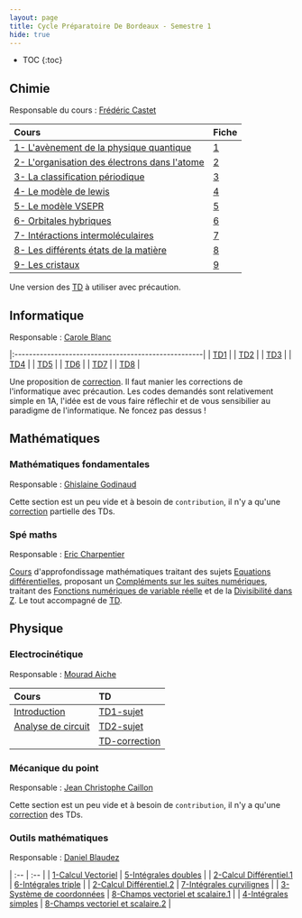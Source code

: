 ```yaml
---
layout: page
title: Cycle Préparatoire De Bordeaux - Semestre 1
hide: true
---
```

- TOC
{:toc}

## Chimie 
Responsable du cours : [Frédéric
Castet](http://theo.ism.u-bordeaux.fr/~castet/teaching.html)

| Cours                                          | Fiche      |
| :---                                           | :---       |
| [1- L'avènement de la physique quantique]      | [1] |
| [2- L'organisation des électrons dans l'atome] | [2] |
| [3- La classification périodique]              | [3] |
| [4- Le modèle de lewis]                        | [4] |
| [5- Le modèle VSEPR]                           | [5] |
| [6- Orbitales hybriques]                       | [6] |
| [7- Intéractions intermoléculaires]            | [7] |
| [8- Les différents états de la matière]        | [8] |
| [9- Les cristaux]                              | [9] |

Une version des [TD] à utiliser avec précaution.

[1- L'avènement de la physique quantique]:/assets/cpbx/semestre_1/chimie/cours/1.pdf
[2- L'organisation des électrons dans l'atome]:/assets/cpbx/semestre_1/chimie/cours/2.pdf
[3- La classification périodique]:/assets/cpbx/semestre_1/chimie/cours/3.pdf
[4- Le modèle de lewis]:/assets/cpbx/semestre_1/chimie/cours/4.pdf
[5- Le modèle VSEPR]:/assets/cpbx/semestre_1/chimie/cours/5.pdf
[6- Orbitales hybriques]:/assets/cpbx/semestre_1/chimie/cours/6.pdf
[7- Intéractions intermoléculaires]:/assets/cpbx/semestre_1/chimie/cours/7.pdf
[8- Les différents états de la matière]:/assets/cpbx/semestre_1/chimie/cours/8.pdf
[9- Les cristaux]:/assets/cpbx/semestre_1/chimie/cours/9.pdf

[1]:/assets/cpbx/semestre_1/chimie/1.pdf
[2]:/assets/cpbx/semestre_1/chimie/2.pdf
[3]:/assets/cpbx/semestre_1/chimie/3.pdf
[4]:/assets/cpbx/semestre_1/chimie/4.pdf
[5]:/assets/cpbx/semestre_1/chimie/5.pdf
[6]:/assets/cpbx/semestre_1/chimie/6.pdf
[7]:/assets/cpbx/semestre_1/chimie/7.pdf
[8]:/assets/cpbx/semestre_1/chimie/8.pdf
[9]:/assets/cpbx/semestre_1/chimie/9.pdf

[TD]:/assets/cpbx/semestre_1/chimie/TD.pdf

## Informatique
Responsable : [Carole Blanc](https://dept-info.labri.fr/~blanc/)

|:----------------------------------------------------|
| [TD1](/assets/cpbx/semestre_1/informatique/td1.pdf) |
| [TD2](/assets/cpbx/semestre_1/informatique/td2.pdf) |
| [TD3](/assets/cpbx/semestre_1/informatique/td3.pdf) |
| [TD4](/assets/cpbx/semestre_1/informatique/td4.pdf) |
| [TD5](/assets/cpbx/semestre_1/informatique/td5.pdf) |
| [TD6](/assets/cpbx/semestre_1/informatique/td6.pdf) |
| [TD7](/assets/cpbx/semestre_1/informatique/td7.pdf) |
| [TD8](/assets/cpbx/semestre_1/informatique/td8.pdf) |

Une proposition de
[correction](/assets/cpbx/semestre_1/informatique/correction.pdf). Il faut manier
les corrections de l'informatique avec précaution. Les codes demandés sont
relativement simple en 1A, l'idée est de vous faire réflechir et de vous
sensibilier au paradigme de l'informatique. Ne foncez pas dessus !

## Mathématiques
### Mathématiques fondamentales 
Responsable : [Ghislaine
Godinaud](https://www.math.u-bordeaux.fr/imb/fiche-personnelle?uid=ggodinau)

Cette section est un peu vide et à besoin de `contribution`, il n'y a qu'une
[correction](/assets/cpbx/semestre_1/mathematiques/TD.pdf) partielle des TDs.

### Spé maths
Responsable : [Eric Charpentier](https://www.math.u-bordeaux.fr/imb/fiche-personnelle?uid=echarpen)

[Cours] d'approfondissage mathématiques traitant des sujets [Equations
différentielles], proposant un [Compléments sur les suites numériques], traitant
des [Fonctions numériques de variable réelle] et de la [Divisibilité dans Z]. Le
tout accompagné de [TD].

[Equations différentielles]:/assets/cpbx/semestre_1/mathematiques/1.pdf
[Compléments sur les suites numériques]:/assets/cpbx/semestre_1/mathematiques/2.pdf
[Fonctions numériques de variable réelle]:/assets/cpbx/semestre_1/mathematiques/3.pdf
[Divisibilité dans Z]:/assets/cpbx/semestre_1/mathematiques/4.pdf
[Cours]:/assets/cpbx/semestre_1/mathematiques/cours.pdf
[TD]:/assets/cpbx/semestre_1/mathematiques/spe_td.pdf


## Physique 
### Electrocinétique
Responsable : [Mourad Aiche]()

  | Cours                | TD              |
  | :---                 | :---            |
  | [Introduction]       | [TD1-sujet]     |
  | [Analyse de circuit] | [TD2-sujet]     |
  |                      | [TD-correction] |


[Introduction]:/assets/cpbx/semestre_1/physique/electro/Introduction.pdf
[Analyse de circuit]:/assets/cpbx/semestre_1/physique/electro/Analyse.pdf
[TD1-sujet]:/assets/cpbx/semestre_1/physique/electro/TD1.pdf
[TD2-sujet]:/assets/cpbx/semestre_1/physique/electro/TD2.pdf
[TD-correction]:/assets/cpbx/semestre_1/physique/electro/TD.pdf


### Mécanique du point
Responsable : [Jean Christophe Caillon]()

Cette section est un peu vide et à besoin de `contribution`, il n'y a qu'une
[correction](/assets/cpbx/semestre_1/physique/meca/TD.pdf) des TDs.

### Outils mathématiques
Responsable : [Daniel Blaudez]()

| :--                        | :--                                |
| [1-Calcul Vectoriel]       | [5-Intégrales doubles]             |
| [2-Calcul Différentiel.1]  | [6-Intégrales triple]              |
| [2-Calcul Différentiel.2]  | [7-Intégrales curvilignes]         |
| [3-Système de coordonnées] | [8-Champs vectoriel et scalaire.1] |
| [4-Intégrales simples]     | [8-Champs vectoriel et scalaire.2] |

[1-Calcul Vectoriel]:/assets/cpbx/semestre_1/physique/outils/1.pdf
[2-Calcul Différentiel.1]:/assets/cpbx/semestre_1/physique/outils/2.pdf
[2-Calcul Différentiel.2]:/assets/cpbx/semestre_1/physique/outils/3.pdf
[3-Système de coordonnées]:/assets/cpbx/semestre_1/physique/outils/4.pdf
[4-Intégrales simples]:/assets/cpbx/semestre_1/physique/outils/5.pdf
[5-Intégrales doubles]:/assets/cpbx/semestre_1/physique/outils/6.pdf
[6-Intégrales triple]:/assets/cpbx/semestre_1/physique/outils/7.pdf
[7-Intégrales curvilignes]:/assets/cpbx/semestre_1/physique/outils/8.pdf
[8-Champs vectoriel et scalaire.1]:/assets/cpbx/semestre_1/physique/outils/9.pdf
[8-Champs vectoriel et scalaire.2]:/assets/cpbx/semestre_1/physique/outils/10.pdf

